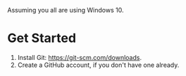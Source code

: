 Assuming you all are using Windows 10.

# Get Started

1. Install Git: https://git-scm.com/downloads.
2. Create a GitHub account, if you don't have one already.
